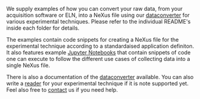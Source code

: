 We supply examples of how you can convert your raw data, from your acquisition software or ELN, into a NeXus file using our [dataconverter](../nexusutils/dataconverter) for various experimental techniques. Please refer to the individual README's inside each folder for details.

The examples contain code snippets for creating a NeXus file for the experimental technique according to a standardaised application definiton. It also features example [Jupyter Notebooks](https://jupyter.org/) that contain snippets of code one can execute to follow the different use cases of collecting data into a single NeXus file.

There is also a documentation of the [dataconverter](../nexusutils/dataconverter) available.
You can also write a [reader](../nexusutils/dataconverter/readers) for your experimental technique if it is note supported yet. Feel also free to [contact](../README#questions-suggestions) us if you need help.
